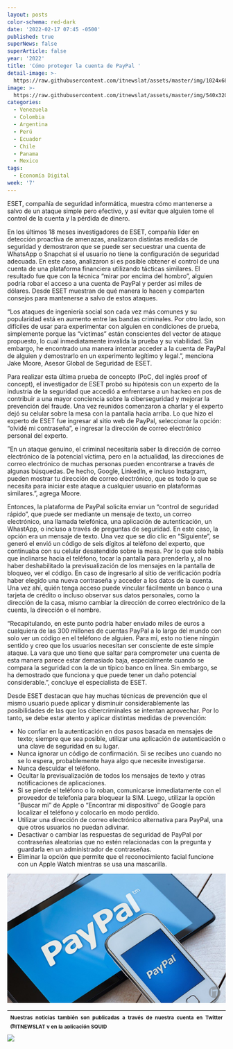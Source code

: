 ```yaml
---
layout: posts
color-schema: red-dark
date: '2022-02-17 07:45 -0500'
published: true
superNews: false
superArticle: false
year: '2022'
title: 'Cómo proteger la cuenta de PayPal '
detail-image: >-
  https://raw.githubusercontent.com/itnewslat/assets/master/img/1024x680/PayPal-g.jpg
image: >-
  https://raw.githubusercontent.com/itnewslat/assets/master/img/540x320/PayPal-p.jpg
categories:
  - Venezuela
  - Colombia
  - Argentina
  - Perú
  - Ecuador
  - Chile
  - Panama
  - Mexico
tags:
  - Economía Digital
week: '7'
---
```

ESET, compañía de seguridad informática, muestra cómo mantenerse a salvo de un ataque simple pero efectivo, y así evitar que alguien tome el control de la cuenta y la pérdida de dinero. 

En los últimos 18 meses investigadores de ESET, compañía líder en detección proactiva de amenazas, analizaron distintas medidas de seguridad y demostraron que se puede ser secuestrar una cuenta de WhatsApp o Snapchat si el usuario no tiene la configuración de seguridad adecuada. En este caso, analizaron si es posible obtener el control de una cuenta de una plataforma financiera utilizando tácticas similares. El resultado fue que con la técnica “mirar por encima del hombro”, alguien podría robar el acceso a una cuenta de PayPal y perder así miles de dólares. Desde ESET muestran de qué manera lo hacen y comparten consejos para mantenerse a salvo de estos ataques.

“Los ataques de ingeniería social son cada vez más comunes y su popularidad está en aumento entre las bandas criminales. Por otro lado, son difíciles de usar para experimentar con alguien en condiciones de prueba, simplemente porque las “víctimas” están conscientes del vector de ataque propuesto, lo cual inmediatamente invalida la prueba y su viabilidad. Sin embargo, he encontrado una manera intentar acceder a la cuenta de PayPal de alguien y demostrarlo en un experimento legítimo y legal.”, menciona Jake Moore, Asesor Global de Seguridad de ESET.

Para realizar esta última prueba de concepto (PoC, del inglés proof of concept), el investigador de ESET probó su hipótesis con un experto de la industria de la seguridad que accedió a enfrentarse a un hackeo en pos de contribuir a una mayor conciencia sobre la ciberseguridad y mejorar la prevención del fraude. Una vez reunidos comenzaron a charlar y el experto dejó su celular sobre la mesa con la pantalla hacia arriba. Lo que hizo el experto de ESET fue ingresar al sitio web de PayPal, seleccionar la opción: “olvidé mi contraseña”, e ingresar la dirección de correo electrónico personal del experto.

“En un ataque genuino, el criminal necesitaría saber la dirección de correo electrónico de la potencial víctima, pero en la actualidad, las direcciones de correo electrónico de muchas personas pueden encontrarse a través de algunas búsquedas. De hecho, Google, LinkedIn, e incluso Instagram, pueden mostrar tu dirección de correo electrónico, que es todo lo que se necesita para iniciar este ataque a cualquier usuario en plataformas similares.”, agrega Moore.

Entonces, la plataforma de PayPal solicita enviar un “control de seguridad rápido”, que puede ser mediante un mensaje de texto, un correo electrónico, una llamada telefónica, una aplicación de autenticación, un WhastApp, o incluso a través de preguntas de seguridad. En este caso, la opción era un mensaje de texto. Una vez que se dio clic en “Siguiente”, se generó el envió un código de seis dígitos al teléfono del experto, que continuaba con su celular desatendido sobre la mesa. Por lo que solo había que inclinarse hacia el teléfono, tocar la pantalla para prenderla y, al no haber deshabilitado la previsualización de los mensajes en la pantalla de bloqueo, ver el código. En caso de ingresarlo al sitio de verificación podría haber elegido una nueva contraseña y acceder a los datos de la cuenta. Una vez ahí, quién tenga acceso puede vincular fácilmente un banco o una tarjeta de crédito o incluso observar sus datos personales, como la dirección de la casa, mismo cambiar la dirección de correo electrónico de la cuenta, la dirección o el nombre.

“Recapitulando, en este punto podría haber enviado miles de euros a cualquiera de las 300 millones de cuentas PayPal a lo largo del mundo con solo ver un código en el teléfono de alguien. Para mí, esto no tiene ningún sentido y creo que los usuarios necesitan ser consciente de este simple ataque. La vara que uno tiene que saltar para comprometer una cuenta de esta manera parece estar demasiado baja, especialmente cuando se compara la seguridad con la de un típico banco en línea. Sin embargo, se ha demostrado que funciona y que puede tener un daño potencial considerable.”, concluye el especialista de ESET. 

Desde ESET destacan que hay muchas técnicas de prevención que el mismo usuario puede aplicar y disminuir considerablemente las posibilidades de las que los cibercriminales se intentan aprovechar. Por lo tanto, se debe estar atento y aplicar distintas medidas de prevención:

- No confiar en la autenticación en dos pasos basada en mensajes de texto; siempre que sea posible, utilizar una aplicación de autenticación o una clave de seguridad en su lugar.
- Nunca ignorar un código de confirmación. Si se recibes uno cuando no se lo espera, probablemente haya algo que necesite investigarse.
- Nunca descuidar el teléfono.
- Ocultar la previsualización de todos los mensajes de texto y otras notificaciones de aplicaciones.
- Si se pierde el teléfono o lo roban, comunicarse inmediatamente con el proveedor de telefonía para bloquear la SIM. Luego, utilizar la opción “Buscar mi” de Apple o “Encontrar mi dispositivo” de Google para localizar el teléfono y colocarlo en modo perdido.
- Utilizar una dirección de correo electrónico alternativa para PayPal, una que otros usuarios no puedan adivinar.
- Desactivar o cambiar las respuestas de seguridad de PayPal por contraseñas aleatorias que no estén relacionadas con la pregunta y guardarla en un administrador de contraseñas.
- Eliminar la opción que permite que el reconocimiento facial funcione con un Apple Watch mientras se usa una mascarilla.

![](https://raw.githubusercontent.com/itnewslat/assets/master/img/540x320/PayPal-p.jpg)

<table style="height: 42px;" width="569">
<tbody>
<tr>
<td style="text-align: justify;"><sub><strong>Nuestras noticias también son publicadas a través de nuestra cuenta en Twitter <a href="https://twitter.com/itnewslat?lang=es">@ITNEWSLAT</a> y en la aplicación <a href="https://squidapp.co/en/">SQUID</a></strong></sub></td>
</tr>
</tbody>
</table>

<img src="https://tracker.metricool.com/c3po.jpg?hash=56f88a41e39ab42c063cc51676587a04"/>